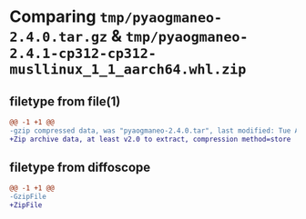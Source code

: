 # Comparing `tmp/pyaogmaneo-2.4.0.tar.gz` & `tmp/pyaogmaneo-2.4.1-cp312-cp312-musllinux_1_1_aarch64.whl.zip`

## filetype from file(1)

```diff
@@ -1 +1 @@
-gzip compressed data, was "pyaogmaneo-2.4.0.tar", last modified: Tue Apr  2 17:13:30 2024, max compression
+Zip archive data, at least v2.0 to extract, compression method=store
```

## filetype from diffoscope

```diff
@@ -1 +1 @@
-GzipFile
+ZipFile
```

